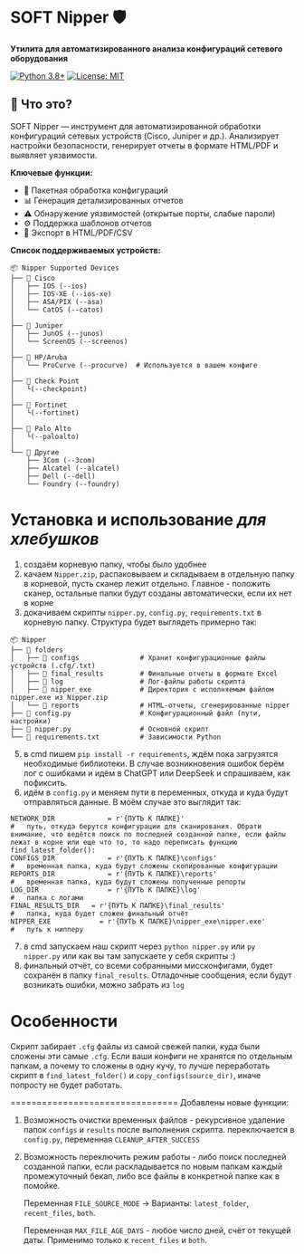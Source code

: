 # SOFT Nipper :shield: 
**Утилита для автоматизированного анализа конфигураций сетевого оборудования**

[![Python 3.8+](https://img.shields.io/badge/Python-3.8%2B-blue?logo=python)](https://www.python.org/)
[![License: MIT](https://img.shields.io/badge/License-MIT-yellow.svg)](https://opensource.org/licenses/MIT)

## :mag_right: Что это?
SOFT Nipper — инструмент для автоматизированной обработки конфигураций сетевых устройств (Cisco, Juniper и др.). Анализирует настройки безопасности, генерирует отчеты в формате HTML/PDF и выявляет уязвимости.

**Ключевые функции:**
- :file_folder: Пакетная обработка конфигураций
- :bar_chart: Генерация детализированных отчетов
- :warning: Обнаружение уязвимостей (открытые порты, слабые пароли)
- :gear: Поддержка шаблонов отчетов
- :floppy_disk: Экспорт в HTML/PDF/CSV


**Список поддерживаемых устройств:**
```
📦 Nipper Supported Devices
├── 🔹 Cisco
│   ├── IOS (--ios)
│   ├── IOS-XE (--ios-xe)
│   ├── ASA/PIX (--asa)
│   └── CatOS (--catos)
│
├── 🔹 Juniper
│   ├── JunOS (--junos)
│   └── ScreenOS (--screenos)
│
├── 🔹 HP/Aruba
│   └── ProCurve (--procurve)  # Используется в вашем конфиге
│
├── 🔹 Check Point
│   └(--checkpoint)
│
├── 🔹 Fortinet
│   └(--fortinet)
│
├── 🔹 Palo Alto
│   └(--paloalto)
│
└── 🔹 Другие
    ├── 3Com (--3com)
    ├── Alcatel (--alcatel)
    ├── Dell (--dell)
    └── Foundry (--foundry)
```

# Установка и использование _для хлебушков_
1. создаём корневую папку, чтобы было удобнее
2. качаем `Nipper.zip`, распаковываем и складываем в отдельную папку в корневой, пусть сканер лежит отдельно. Главное - положить сканер, остальные папки будут созданы автоматически, если их нет в корне
3. докачиваем скрипты `nipper.py`, `config.py`, `requirements.txt` в корневую папку. Структура будет выглядеть примерно так:

```
📦 Nipper
├── 📂 folders
│   ├── 📂 configs               # Хранит конфигурационные файлы устройств (.cfg/.txt)
│   ├── 📂 final_results         # Финальные отчеты в формате Excel
│   ├── 📂 log                   # Лог-файлы работы скрипта
│   ├── 📂 nipper_exe            # Директория с исполняемым файлом nipper.exe из Nipper.zip
│   └── 📂 reports               # HTML-отчеты, сгенерированные nipper
├── 📜 config.py                 # Конфигурационный файл (пути, настройки)
├── 📜 nipper.py                 # Основной скрипт
└── 📜 requirements.txt          # Зависимости Python
```

5. в cmd пишем `pip install -r requirements`, ждём пока загрузятся необходимые библиотеки. В случае возникновения ошибок берём лог с ошибками и идём в ChatGPT или DeepSeek и спрашиваем, как пофиксить.
6. идём в `config.py` и меняем пути в переменных, откуда и куда будут отправляться данные. В моём случае это выглядит так:

```
NETWORK_DIR 		    = r'{ПУТЬ К ПАПКЕ}'                               #   путь, откуда берутся конфигурации для сканирования. Обрати внимание, что ведётся поиск по последней созданной папке, если файлы лежат в корне или еще что то, то надо переписать функцию find_latest_folder():
CONFIGS_DIR 		    = r'{ПУТЬ К ПАПКЕ}\configs'                      	#   временная папка, куда будут сложены скопированные конфигурации
REPORTS_DIR 		    = r'{ПУТЬ К ПАПКЕ}\reports'                      	#   временная папка, куда будут сложены полученные репорты
LOG_DIR 		        = r'{ПУТЬ К ПАПКЕ}\log'                           #   папка с логами
FINAL_RESULTS_DIR 	= r'{ПУТЬ К ПАПКЕ}\final_results'          	      #   папка, куда будет сложен финальный отчёт
NIPPER_EXE 		      = r'{ПУТЬ К ПАПКЕ}\nipper_exe\nipper.exe'         #   путь к нипперу
```
7. в cmd запускаем наш скрипт через `python nipper.py` или `py nipper.py` или как вы там запускаете у себя скрипты :)
8. финальный отчёт, со всеми собранными миссконфигами, будет сохранён в папку `final_results`. Отладочные сообщения, если будут возникать ошибки, можно забрать из `log`


# Особенности

Скрипт забирает `.cfg` файлы из самой свежей папки, куда были сложены эти самые `.cfg`. Если ваши конфиги не хранятся по отдельным папкам, а почему то сложены в одну кучу, то лучше переработать скрипт в `find_latest_folder()` и `copy_configs(source_dir)`, иначе попросту не будет работать.

================================
Добавлены новые функции:

1. Возможность очистки временных файлов - рекурсивное удаление папок `configs` и `results` после выполнения скрипта. переключается в `config.py`, переменная `CLEANUP_AFTER_SUCCESS`
2. Возможность переключить режим работы - либо поиск последней созданной папки, если раскладывается по новым папкам каждый промежуточный бекап, либо все файлы в конкретной папке как в помойке.

   Переменная `FILE_SOURCE_MODE` -> Варианты: `latest_folder`, `recent_files`, `both`.

   Переменная `MAX_FILE_AGE_DAYS` - любое число дней, счёт от текущей даты. Применимо только к `recent_files` и `both`.
